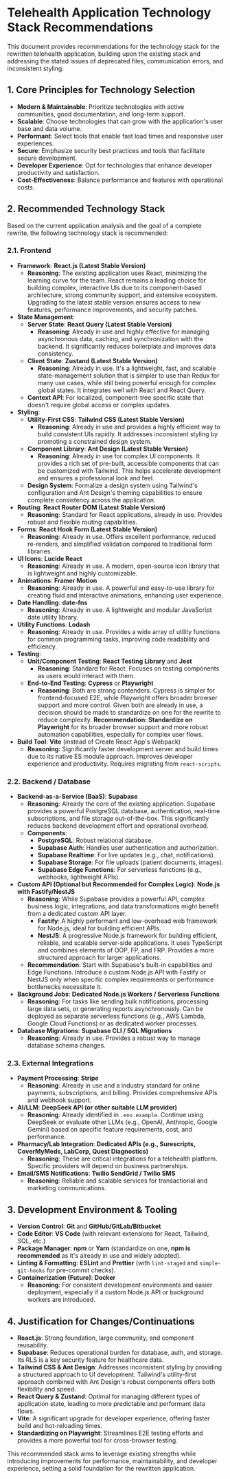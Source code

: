 # Telehealth Application Technology Stack Recommendations

This document provides recommendations for the technology stack for the rewritten telehealth application, building upon the existing stack and addressing the stated issues of deprecated files, communication errors, and inconsistent styling.

## 1. Core Principles for Technology Selection

*   **Modern & Maintainable**: Prioritize technologies with active communities, good documentation, and long-term support.
*   **Scalable**: Choose technologies that can grow with the application's user base and data volume.
*   **Performant**: Select tools that enable fast load times and responsive user experiences.
*   **Secure**: Emphasize security best practices and tools that facilitate secure development.
*   **Developer Experience**: Opt for technologies that enhance developer productivity and satisfaction.
*   **Cost-Effectiveness**: Balance performance and features with operational costs.

## 2. Recommended Technology Stack

Based on the current application analysis and the goal of a complete rewrite, the following technology stack is recommended:

### 2.1. Frontend

*   **Framework**: **React.js (Latest Stable Version)**
    *   **Reasoning**: The existing application uses React, minimizing the learning curve for the team. React remains a leading choice for building complex, interactive UIs due to its component-based architecture, strong community support, and extensive ecosystem. Upgrading to the latest stable version ensures access to new features, performance improvements, and security patches.
*   **State Management**:
    *   **Server State**: **React Query (Latest Stable Version)**
        *   **Reasoning**: Already in use and highly effective for managing asynchronous data, caching, and synchronization with the backend. It significantly reduces boilerplate and improves data consistency.
    *   **Client State**: **Zustand (Latest Stable Version)**
        *   **Reasoning**: Already in use. It's a lightweight, fast, and scalable state-management solution that is simpler to use than Redux for many use cases, while still being powerful enough for complex global states. It integrates well with React and React Query.
    *   **Context API**: For localized, component-tree specific state that doesn't require global access or complex updates.
*   **Styling**:
    *   **Utility-First CSS**: **Tailwind CSS (Latest Stable Version)**
        *   **Reasoning**: Already in use and provides a highly efficient way to build consistent UIs rapidly. It addresses inconsistent styling by promoting a constrained design system.
    *   **Component Library**: **Ant Design (Latest Stable Version)**
        *   **Reasoning**: Already in use for complex UI components. It provides a rich set of pre-built, accessible components that can be customized with Tailwind. This helps accelerate development and ensures a professional look and feel.
    *   **Design System**: Formalize a design system using Tailwind's configuration and Ant Design's theming capabilities to ensure complete consistency across the application.
*   **Routing**: **React Router DOM (Latest Stable Version)**
    *   **Reasoning**: Standard for React applications, already in use. Provides robust and flexible routing capabilities.
*   **Forms**: **React Hook Form (Latest Stable Version)**
    *   **Reasoning**: Already in use. Offers excellent performance, reduced re-renders, and simplified validation compared to traditional form libraries.
*   **UI Icons**: **Lucide React**
    *   **Reasoning**: Already in use. A modern, open-source icon library that is lightweight and highly customizable.
*   **Animations**: **Framer Motion**
    *   **Reasoning**: Already in use. A powerful and easy-to-use library for creating fluid and interactive animations, enhancing user experience.
*   **Date Handling**: **date-fns**
    *   **Reasoning**: Already in use. A lightweight and modular JavaScript date utility library.
*   **Utility Functions**: **Lodash**
    *   **Reasoning**: Already in use. Provides a wide array of utility functions for common programming tasks, improving code readability and efficiency.
*   **Testing**:
    *   **Unit/Component Testing**: **React Testing Library** and **Jest**
        *   **Reasoning**: Standard for React. Focuses on testing components as users would interact with them.
    *   **End-to-End Testing**: **Cypress** or **Playwright**
        *   **Reasoning**: Both are strong contenders. Cypress is simpler for frontend-focused E2E, while Playwright offers broader browser support and more control. Given both are already in use, a decision should be made to standardize on one for the rewrite to reduce complexity. **Recommendation: Standardize on Playwright** for its broader browser support and more robust automation capabilities, especially for complex user flows.
*   **Build Tool**: **Vite** (instead of Create React App's Webpack)
    *   **Reasoning**: Significantly faster development server and build times due to its native ES module approach. Improves developer experience and productivity. Requires migrating from `react-scripts`.

### 2.2. Backend / Database

*   **Backend-as-a-Service (BaaS)**: **Supabase**
    *   **Reasoning**: Already the core of the existing application. Supabase provides a powerful PostgreSQL database, authentication, real-time subscriptions, and file storage out-of-the-box. This significantly reduces backend development effort and operational overhead.
    *   **Components**:
        *   **PostgreSQL**: Robust relational database.
        *   **Supabase Auth**: Handles user authentication and authorization.
        *   **Supabase Realtime**: For live updates (e.g., chat, notifications).
        *   **Supabase Storage**: For file uploads (patient documents, images).
        *   **Supabase Edge Functions**: For serverless functions (e.g., webhooks, lightweight APIs).
*   **Custom API (Optional but Recommended for Complex Logic)**: **Node.js with Fastify/NestJS**
    *   **Reasoning**: While Supabase provides a powerful API, complex business logic, integrations, and data transformations might benefit from a dedicated custom API layer.
        *   **Fastify**: A highly performant and low-overhead web framework for Node.js, ideal for building efficient APIs.
        *   **NestJS**: A progressive Node.js framework for building efficient, reliable, and scalable server-side applications. It uses TypeScript and combines elements of OOP, FP, and FRP. Provides a more structured approach for larger applications.
    *   **Recommendation**: Start with Supabase's built-in capabilities and Edge Functions. Introduce a custom Node.js API with Fastify or NestJS only when specific complex requirements or performance bottlenecks necessitate it.
*   **Background Jobs**: **Dedicated Node.js Workers / Serverless Functions**
    *   **Reasoning**: For tasks like sending bulk notifications, processing large data sets, or generating reports asynchronously. Can be deployed as separate serverless functions (e.g., AWS Lambda, Google Cloud Functions) or as dedicated worker processes.
*   **Database Migrations**: **Supabase CLI / SQL Migrations**
    *   **Reasoning**: Already in use. Provides a robust way to manage database schema changes.

### 2.3. External Integrations

*   **Payment Processing**: **Stripe**
    *   **Reasoning**: Already in use and a industry standard for online payments, subscriptions, and billing. Provides comprehensive APIs and webhook support.
*   **AI/LLM**: **DeepSeek API (or other suitable LLM provider)**
    *   **Reasoning**: Already identified in `.env.example`. Continue using DeepSeek or evaluate other LLMs (e.g., OpenAI, Anthropic, Google Gemini) based on specific feature requirements, cost, and performance.
*   **Pharmacy/Lab Integration**: **Dedicated APIs (e.g., Surescripts, CoverMyMeds, LabCorp, Quest Diagnostics)**
    *   **Reasoning**: These are critical integrations for a telehealth platform. Specific providers will depend on business partnerships.
*   **Email/SMS Notifications**: **Twilio SendGrid / Twilio SMS**
    *   **Reasoning**: Reliable and scalable services for transactional and marketing communications.

## 3. Development Environment & Tooling

*   **Version Control**: **Git** and **GitHub/GitLab/Bitbucket**
*   **Code Editor**: **VS Code** (with relevant extensions for React, Tailwind, SQL, etc.)
*   **Package Manager**: **npm** or **Yarn** (standardize on one, **npm is recommended** as it's already in use and widely adopted).
*   **Linting & Formatting**: **ESLint** and **Prettier** (with `lint-staged` and `simple-git-hooks` for pre-commit checks).
*   **Containerization (Future)**: **Docker**
    *   **Reasoning**: For consistent development environments and easier deployment, especially if a custom Node.js API or background workers are introduced.

## 4. Justification for Changes/Continuations

*   **React.js**: Strong foundation, large community, and component reusability.
*   **Supabase**: Reduces operational burden for database, auth, and storage. Its RLS is a key security feature for healthcare data.
*   **Tailwind CSS & Ant Design**: Addresses inconsistent styling by providing a structured approach to UI development. Tailwind's utility-first approach combined with Ant Design's robust components offers both flexibility and speed.
*   **React Query & Zustand**: Optimal for managing different types of application state, leading to more predictable and performant data flows.
*   **Vite**: A significant upgrade for developer experience, offering faster build and hot-reloading times.
*   **Standardizing on Playwright**: Streamlines E2E testing efforts and provides a more powerful tool for cross-browser testing.

This recommended stack aims to leverage existing strengths while introducing improvements for performance, maintainability, and developer experience, setting a solid foundation for the rewritten application.